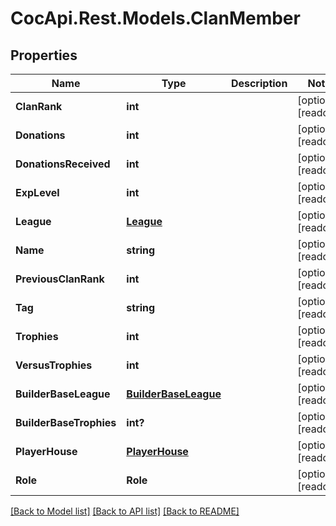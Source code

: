 # CocApi.Rest.Models.ClanMember

## Properties

Name | Type | Description | Notes
------------ | ------------- | ------------- | -------------
**ClanRank** | **int** |  | [optional] [readonly] 
**Donations** | **int** |  | [optional] [readonly] 
**DonationsReceived** | **int** |  | [optional] [readonly] 
**ExpLevel** | **int** |  | [optional] [readonly] 
**League** | [**League**](League.md) |  | [optional] [readonly] 
**Name** | **string** |  | [optional] [readonly] 
**PreviousClanRank** | **int** |  | [optional] [readonly] 
**Tag** | **string** |  | [optional] [readonly] 
**Trophies** | **int** |  | [optional] [readonly] 
**VersusTrophies** | **int** |  | [optional] [readonly] 
**BuilderBaseLeague** | [**BuilderBaseLeague**](BuilderBaseLeague.md) |  | [optional] [readonly] 
**BuilderBaseTrophies** | **int?** |  | [optional] [readonly] 
**PlayerHouse** | [**PlayerHouse**](PlayerHouse.md) |  | [optional] [readonly] 
**Role** | **Role** |  | [optional] [readonly] 

[[Back to Model list]](../../README.md#documentation-for-models) [[Back to API list]](../../README.md#documentation-for-api-endpoints) [[Back to README]](../../README.md)

